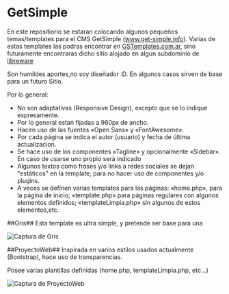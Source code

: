GetSimple
=========

En este repositiorio se estaran colocando algunos pequeños temas/templates para el CMS GetSimple (www.get-simple.info). Varias de estas templates las podras encontrar en [GSTemplates.com.ar](http://www.gstemplates.com.ar), sino futuramente encontraras dicho sitio alojado en algun subdominio de [libreware](http://www.libreware.com.ar)

Son humildes aportes,no soy diseñador :D. En algunos casos sirven de base para un futuro Sitio.

Por lo general:
* No son adaptativas (Responsive Design), excepto que se lo indique expresamente.
* Por lo general estan fijadas a 960px de ancho.
* Hacen uso de las fuentes «Open Sans» y «FontAwesome».
* Por cada página se indica el autor (usuario) y fecha de última actualizacion.
* Se hace uso de los componentes «Tagline» y opcionalmente «Sidebar». En caso de usarse uno propio será indicado
* Algunos textos como frases y/o links a redes sociales se dejan "estáticos" en la template, para no hacer uso de componentes y/o plugins.
* A veces se definen varias templates para las páginas: «home.php», para la página de inicio; «template.php» para páginas regulares con algunos elementos definidos; «templateLimpia.php» sin algunos de estos elementos,etc.



##Gris##
Esta template es ultra simple, y pretende ser base para una

![Captura de Gris](http://www.gstemplates.com.ar/datos/screenshots/gris.thumb.png)



##ProyectoWeb##
Inspirada en varios estilos usados actualmente (Bootstrap), hace uso de transparencias.

Posee varias plantillas definidas (home.php, templateLimpia.php, etc...)

![Captura de ProyectoWeb](http://www.gstemplates.com.ar/datos/screenshots/proyectoweb.thumb.png)


